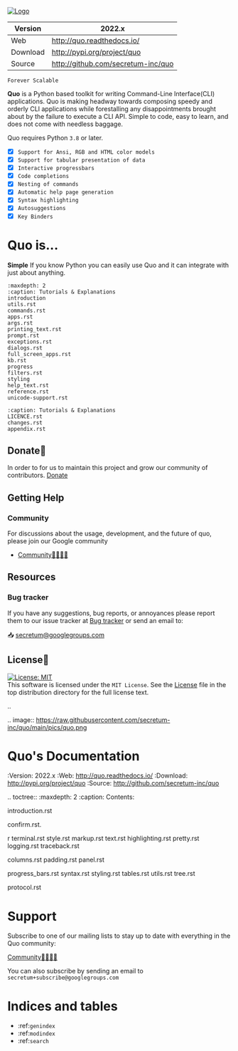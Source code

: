 [![Logo](https://raw.githubusercontent.com/secretum-inc/quo/master/pics/quo.png)](https://github.com/secretum-inc/quo)

| Version    |  2022.x
|------------|------------------------------------
| Web        | http://quo.readthedocs.io/
| Download   | http://pypi.org/project/quo
| Source     | http://github.com/secretum-inc/quo


`Forever Scalable`

**Quo** is a Python based toolkit for writing Command-Line Interface(CLI) applications.
Quo is making headway towards composing speedy and orderly CLI applications while forestalling any disappointments brought about by the failure to execute a CLI API.
Simple to code, easy to learn, and does not come with needless baggage. 

Quo requires Python `3.8` or later. 


- [x] `Support for Ansi, RGB and HTML color models`
- [x] `Support for tabular presentation of data`
- [x] `Interactive progressbars`
- [x] `Code completions`
- [x] `Nesting of commands`
- [x] `Automatic help page generation`
- [x] `Syntax highlighting`
- [x] `Autosuggestions`
- [x] `Key Binders`

# Quo is...

**Simple**
     If you know Python you can  easily use Quo and it can integrate with just about anything.

```{toctree}
:maxdepth: 2
:caption: Tutorials & Explanations
introduction
utils.rst
commands.rst
apps.rst
args.rst
printing_text.rst
prompt.rst
exceptions.rst
dialogs.rst
full_screen_apps.rst
kb.rst
progress
filters.rst
styling
help_text.rst
reference.rst
unicode-support.rst
```

```{toctree}                                          :maxdepth: 2
:caption: Tutorials & Explanations
LICENCE.rst
changes.rst
appendix.rst
```


## Donate🎁

In order to for us to maintain this project and grow our community of contributors.
[Donate](https://www.paypal.com/donate?hosted_button_id=KP893BC2EKK54)



## Getting Help

### Community

For discussions about the usage, development, and the future of quo, please join our Google community

* [Community👨‍👩‍👦‍👦](https://groups.google.com/forum/#!forum/secretum)

## Resources

### Bug tracker

If you have any suggestions, bug reports, or annoyances please report them
to our issue tracker at 
[Bug tracker](https://github.com/secretum-inc/quo/issues/) or send an email to:

 📥 secretum@googlegroups.com


## License📑

[![License: MIT](https://img.shields.io/badge/License-MIT-yellow.svg)](https://opensource.org/licenses/MIT)  
This software is licensed under the `MIT License`. See the [License](https://github.com/secretum-inc/quo/blob/master/LICENSE) file in the top distribution directory for the full license text.





..

.. image:: https://raw.githubusercontent.com/secretum-inc/quo/main/pics/quo.png

Quo's Documentation
================================
:Version: 2022.x
:Web: http://quo.readthedocs.io/
:Download: http://pypi.org/project/quo
:Source: http://github.com/secretum-inc/quo



.. toctree::
   :maxdepth: 2
   :caption: Contents:

   introduction.rst
   
   confirm.rst.
   
   r
   terminal.rst
   style.rst
   markup.rst
   text.rst
   highlighting.rst
   pretty.rst
   logging.rst
   traceback.rst

   columns.rst
   padding.rst
   panel.rst
   
   progress_bars.rst
   syntax.rst
   styling.rst
   tables.rst
   utils.rst
   tree.rst

   protocol.rst

   

# Support

Subscribe to one of our mailing lists to stay up to date with everything in the Quo community:

  [Community👨‍👩‍👦‍👦](https://groups.google.com/g/secretum/)

You can also subscribe by sending an email to `secretum+subscribe@googlegroups.com`

Indices and tables
==================

* :ref:`genindex`
* :ref:`modindex`
* :ref:`search`
